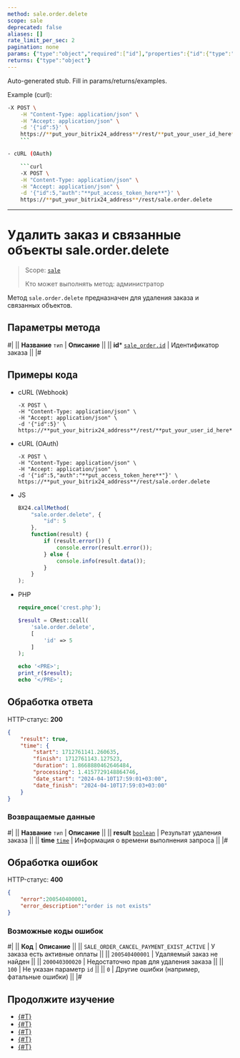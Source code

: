 ```yaml
---
method: sale.order.delete
scope: sale
deprecated: false
aliases: []
rate_limit_per_sec: 2
pagination: none
params: {"type":"object","required":["id"],"properties":{"id":{"type":"integer"}}}
returns: {"type":"object"}
---
```


Auto-generated stub. Fill in params/returns/examples.

Example (curl):

```bash
-X POST \
    -H "Content-Type: application/json" \
    -H "Accept: application/json" \
    -d '{"id":5}' \
    https://**put_your_bitrix24_address**/rest/**put_your_user_id_here**/**put_your_webhook_here**/sale.order.delete
    ```

- cURL (OAuth)

    ```curl
    -X POST \
    -H "Content-Type: application/json" \
    -H "Accept: application/json" \
    -d '{"id":5,"auth":"**put_access_token_here**"}' \
    https://**put_your_bitrix24_address**/rest/sale.order.delete
```

---

# Удалить заказ и связанные объекты sale.order.delete

> Scope: [`sale`](../../scopes/permissions.md)
>
> Кто может выполнять метод: администратор

Метод `sale.order.delete` предназначен для удаления заказа и связанных объектов. 

## Параметры метода



#|
|| **Название**
`тип` | **Описание** ||
|| **id***
[`sale_order.id`](../../data-types.md) | Идентификатор заказа ||
|#

## Примеры кода





- cURL (Webhook)

    ```curl
    -X POST \
    -H "Content-Type: application/json" \
    -H "Accept: application/json" \
    -d '{"id":5}' \
    https://**put_your_bitrix24_address**/rest/**put_your_user_id_here**/**put_your_webhook_here**/sale.order.delete
    ```

- cURL (OAuth)

    ```curl
    -X POST \
    -H "Content-Type: application/json" \
    -H "Accept: application/json" \
    -d '{"id":5,"auth":"**put_access_token_here**"}' \
    https://**put_your_bitrix24_address**/rest/sale.order.delete
    ```

- JS

    ```js
    BX24.callMethod(
        "sale.order.delete", {
            "id": 5
        },
        function(result) {
            if (result.error()) {
                console.error(result.error());
            } else {
                console.info(result.data());
            }
        }
    );
    ```

- PHP

    ```php
    require_once('crest.php');

    $result = CRest::call(
        'sale.order.delete',
        [
            'id' => 5
        ]
    );

    echo '<PRE>';
    print_r($result);
    echo '</PRE>';
    ```



## Обработка ответа

HTTP-статус: **200**

```json
{
    "result": true,
    "time": {
        "start": 1712761141.260635,
        "finish": 1712761143.127523,
        "duration": 1.8668880462646484,
        "processing": 1.4157729148864746,
        "date_start": "2024-04-10T17:59:01+03:00",
        "date_finish": "2024-04-10T17:59:03+03:00"
    }
}
```

### Возвращаемые данные

#|
|| **Название**
`тип` | **Описание** ||
|| **result**
[`boolean`](../../data-types.md) | Результат удаления заказа ||
|| **time**
[`time`](../../data-types.md) | Информация о времени выполнения запроса ||
|#

## Обработка ошибок

HTTP-статус: **400**

```json
{
    "error":200540400001,
    "error_description":"order is not exists"
}
```



### Возможные коды ошибок

#|
|| **Код** | **Описание** ||
|| `SALE_ORDER_CANCEL_PAYMENT_EXIST_ACTIVE` | У заказа есть активные оплаты ||
|| `200540400001` | Удаляемый заказ не найден ||
|| `200040300020` | Недостаточно прав для удаления заказа ||
|| `100` | Не указан параметр `id` ||
|| `0` | Другие ошибки (например, фатальные ошибки) ||
|#



## Продолжите изучение 

- [{#T}](./sale-order-add.md)
- [{#T}](./sale-order-update.md)
- [{#T}](./sale-order-get.md)
- [{#T}](./sale-order-list.md)
- [{#T}](./sale-order-get-fields.md)
